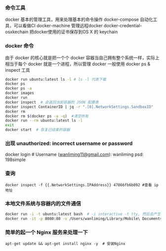 ### 命令工具
docker 基本的管理工具，用来处理基本的命令操作
docker-compose 自动化工具，可以看做CI
docker-machine 管理远程docker
docker-credential-osxkechain 把docker使用的证书保存到OS X 的 keychain

### docker 命令
由于 docker 的核心就是把一个个 docker 容器当自己拥有整个系统一样，实际上相当于每个 docker 就是一个进程，所以管理 docker 一般使用 docker ps & inspect 工具
```sh
docker run ubuntu:latest ls -l # ls -l 代表下载
docker ps
docker ps -a
docker images
docker run
docker inspect  # 会返回当前容器的 JSON 配置表
docker inspect ContainerID | jq -r ".[0].NetworkSettings.SandboxID"
docker rm
docker rm $(docker ps -a -q)  #清空所有
docker run --rm ubuntu:latest ls -l
exit
docker start  # 恢复已结束的容器
```

### 出现 unauthorized: incorrect username or password
docker login # Username (wanliming11@gmail.com): wanliming
psd: 198simple

### 查询
```
docker inspect -f {{.NetworkSettings.IPAddress}} 47866fb6b092 #查看 ip 地址
```

### 本地文件系统与容器内的文件通信
```sh
docker run -i -t ubuntu:latest bash  # -i interactive -t tty, 然后会产生一个本地的bash，相当于操作本地的bash一样 
docker run -it -p 8080:80 -v /Users/wanliming/Library/Mobile\ Documents/com~apple~CloudDocs/MurlocInformations/Docker/tmp/web:/var/www/html ubuntu:latest bash  #这样就把iCLoud里面的文件同docker 里面的文件映射起来了。
```

### 简单的起一个 Nginx 服务来处理一下
```
apt-get update && apt-get install nginx -y  # 安装Nginx

```



